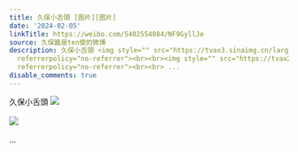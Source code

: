 ```yaml
---
title: 久保小舌頭 [图片][图片]
date: '2024-02-05'
linkTitle: https://weibo.com/5402554084/NF9GyllJe
source: 久保醬是ten使的微博
description: 久保小舌頭 <img style="" src="https://tvax3.sinaimg.cn/large/005TCz76gy1hming8ke5cj30ku0zg41a.jpg"
  referrerpolicy="no-referrer"><br><br><img style="" src="https://tvax2.sinaimg.cn/large/005TCz76gy1hming9321dj30ku0zntb9.jpg"
  referrerpolicy="no-referrer"><br><br> ...
disable_comments: true
---
```

久保小舌頭 <img style="" src="https://tvax3.sinaimg.cn/large/005TCz76gy1hming8ke5cj30ku0zg41a.jpg" referrerpolicy="no-referrer"><br><br><img style="" src="https://tvax2.sinaimg.cn/large/005TCz76gy1hming9321dj30ku0zntb9.jpg" referrerpolicy="no-referrer"><br><br> ...
